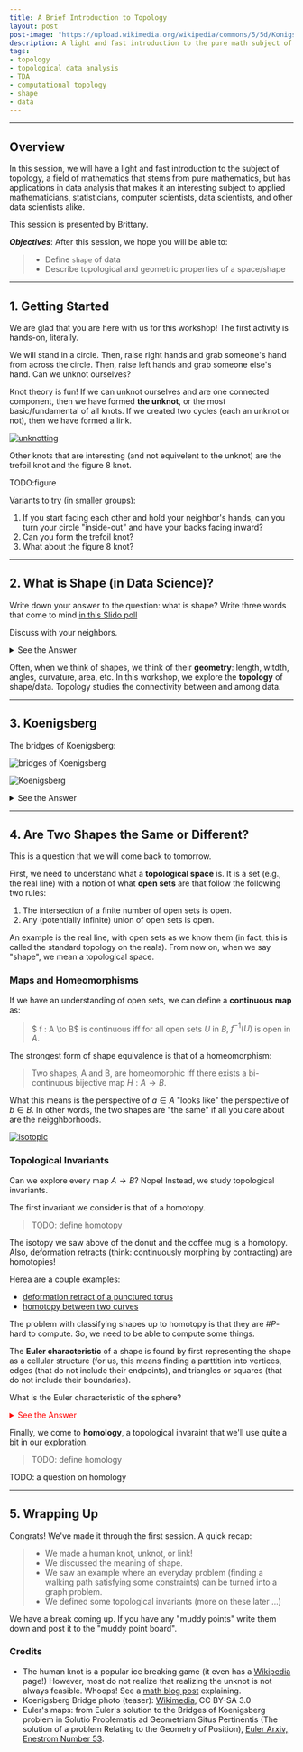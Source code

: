 ```yaml
---
title: A Brief Introduction to Topology
layout: post
post-image: "https://upload.wikimedia.org/wikipedia/commons/5/5d/Konigsberg_bridges.png"
description: A light and fast introduction to the pure math subject of topology, and its computational interface.
tags:
- topology
- topological data analysis
- TDA
- computational topology
- shape
- data
---
```


---
## Overview

In this session, we will have a light and fast introduction to the subject of
topology, a field of mathematics that stems from pure mathematics, but has
applications in data analysis that makes it an interesting subject to applied
mathematicians, statisticians, computer scientists, data scientists, and other
data scientists alike.

This session is presented by Brittany.

***Objectives***: After this session, we hope you will be able to:
> - Define `shape` of data
> - Describe topological and geometric properties of a space/shape

---
## 1. Getting Started

We are glad that you are here with us for this workshop!  The first activity is
hands-on, literally.

We will stand in a circle.  Then, raise right hands and grab someone's hand from
across the circle.  Then, raise left hands and grab someone else's hand.  Can we
unknot ourselves?

Knot theory is fun!  If we can unknot ourselves and are one connected component,
then we have formed **the unknot**, or the most basic/fundamental of all knots.
If we created two cycles (each an unknot or not), then we have formed a link.

[![unknotting](https://img.youtube.com/vi/UmF0-Tz1oWc/hqdefault.jpg)](https://www.youtube.com/watch?v=UmF0-Tz1oWc)

Other knots that are interesting (and not equivelent to the unknot) are the
trefoil knot and the figure 8 knot.

TODO:figure

Variants to try (in smaller groups):

1. If you start facing each other and hold your neighbor's hands, can you
   turn your circle "inside-out" and have your backs facing inward?
2. Can you form the trefoil knot?
3. What about the figure 8 knot?

---
## 2. What is Shape (in Data Science)?

Write down your answer to the question: what is shape?  Write three words that
come to mind [in this Slido poll](https://app.sli.do/event/jq8wgrEpgBwThxABcHRxja)

Discuss with your neighbors.

<details>
<summary>See the Answer</summary>
<br>
<pre style="background-color:lightcoral">
From Meriam Webster:
<ul>
  <li>The visible makeup characteristic of a particular item or kind of items</li>
  <li>Spatial form or contour</li>
  <li>A standard or universally recognized spatial form</li>
</ul>
<br>
From Brittany: shape is a way of putting meaning or interpretability to a set. 
<br>
</pre>
</details>

Often, when we think of shapes, we think of their **geometry**: length, witdth,
angles, curvature, area, etc.  In this workshop, we explore the **topology** of
shape/data.  Topology studies the connectivity between and among data.

---
## 3. Koenigsberg

The bridges of Koenigsberg:

![bridges of Koenigsberg](https://upload.wikimedia.org/wikipedia/commons/5/5d/Konigsberg_bridges.png)

![Koenigsberg](https://github.com/compTAG/t4ds/blog/gh-pages/assets/images/bridges.jpg)

<details>
<summary>See the Answer</summary>
<br>
<pre style="background-color:lightcoral">
<br>
![bridges with map](https://github.com/compTAG/t4ds/blog/gh-pages/assets/images/bridges-map-and-graph.png)
![just map](https://github.com/compTAG/t4ds/blog/gh-pages/assets/images/bridges-graph.png)
<br>
</details>

---
## 4. Are Two Shapes the Same or Different?

This is a question that we will come back to tomorrow.

First, we need to understand what a **topological space** is.  It is a set
(e.g., the real line) with a notion of what **open sets** are that follow the
following two rules:

1. The intersection of a finite number of open sets is open.
2. Any (potentially infinite) union of open sets is open.

An example is the real line, with open sets as we know them (in fact, this is
called the standard topology on the reals).  From now on, when we say "shape",
we mean a topological space.

### Maps and Homeomorphisms

If we have an understanding of open sets, we can define a **continuous map** as:

> $ f : A \to B$ is continuous iff for all open sets $U$ in $B$, $f^{-1}(U)$ is open in $A$.

The strongest form of shape equivalence is that of a homeomorphism:

> Two shapes, A and B, are homeomorphic iff there exists a bi-continuous
> bijective map $H:A \to B$.

What this means is the perspective of $a \in A$ "looks like" the perspective of
$b \in B$.  In other words, the two shapes are "the same" if all you care about
are the neigghborhoods.

[![isotopic](https://commons.wikimedia.org/wiki/File:Mug_and_Torus_morph_frame.png)](https://commons.wikimedia.org/wiki/File:Mug_and_Torus_morph.gif#/media/File:Mug_and_Torus_morph.gif)

### Topological Invariants

Can we explore every map $A \to B$? Nope!  Instead, we study topological
invariants.

The first invariant we consider is that of a homotopy.

> TODO: define homotopy

The isotopy we saw above of the donut and the coffee mug is a homotopy.  Also,
deformation retracts (think: continuously morphing by contracting) are homotopies!

Herea are a couple examples:

* [deformation retract of a punctured torus](https://www.youtube.com/watch?v=j2HxBUaoaPU)
* [homotopy between two curves](https://www.youtube.com/watch?v=o7p9AJ5VCHo)

The problem with classifying shapes up to homotopy is that they are $\#P$-hard
to compute.  So, we need to be able to compute some things.

The **Euler characteristic** of a shape is found by first representing the shape
as a cellular structure (for us, this means finding a parttition into vertices,
edges (that do not include their endpoints), and triangles or squares (that do
not include their boundaries). 

What is the Euler characteristic of the sphere?

<details style="color:red">
<br>
<summary>See the Answer</summary>
<br>
<pre style="background-color:lightcoral">
    The Euler characteristic of the sphere is 2.  One topological model of the
    sphere is that of a box: it has 8 corners, 12 edges, and 6 squares. 8-12+6=2.
    Alternatively, we can think of it as the surface of a tetrahedron, which has
    4 vertices, 6 edges, and 4 triangles. 4-6+4+2.

    Fun fact: the sphwere is the one-point "compactification" of the plane
    $\mathbb{R}^2$.  Add one point (equal to the limit point in every direction) and we
    can construct a homeomorphism between $\mathbb{S}^2$ and $\mathbb{R}^1$.
</pre>
<br>
</details>

Finally, we come to **homology**, a topological invaraint that we'll use quite a
bit in our exploration.

> TODO: define homology

TODO: a question on homology

---
## 5. Wrapping Up

Congrats! We've made it through the first session.  A quick recap:

> - We made a human knot, unknot, or link! 
> - We discussed the meaning of shape.
> - We saw an example where an everyday problem (finding a walking path
>   satisfying some constraints) can be turned into a graph problem.
> - We defined some topological invariants (more on these later ...)

We have a break coming up.  If you have any "muddy points" write them down and
post it to the "muddy point board".

### Credits

* The human knot is a popular ice breaking game (it even has a [Wikipedia][2]
  page!)  However, most do not realize that realizing the unknot is not always
  feasible. Whoops!  See a [math blog post][3] explaining.
* Koenigsberg Bridge photo (teaser): [Wikimedia][1], CC BY-SA 3.0
* Euler's maps: from Euler's solution to the Bridges of Koenigsberg problem in
  Solutio Problematis ad Geometriam Situs Pertinentis (The solution of a problem
  Relating to the Geometry of Position), [Euler Arxiv, Enestrom Number 53][4].

[1]: <https://upload.wikimedia.org/wikipedia/commons/5/5d/Konigsberg_bridges.png> (bridges of Koenigsberg)
[2]: https://en.wikipedia.org/wiki/Human_knot 
[3]: https://mathlesstraveled.com/2010/11/19/the-mathematics-of-human-knots/
[4]: <https://scholarlycommons.pacific.edu/euler-works/53/> 

